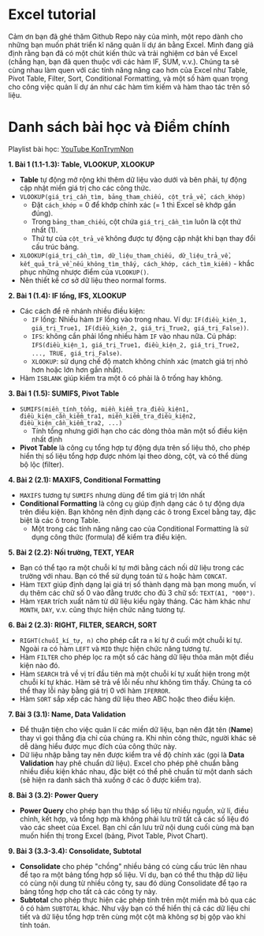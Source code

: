 # Excel tutorial

Cảm ơn bạn đã ghé thăm Github Repo này của mình, một repo dành cho những bạn muốn phát triển kĩ năng quản lí dự án bằng Excel. Mình đang giả định rằng bạn đã có một chút kiến thức và trải nghiệm cơ bản về Excel (chẳng hạn, bạn đã quen thuộc với các hàm IF, SUM, v.v.). Chúng ta sẽ cùng nhau làm quen với các tính năng nâng cao hơn của Excel như Table, Pivot Table, Filter, Sort, Conditional Formatting, và một số hàm quan trọng cho công việc quản lí dự án như các hàm tìm kiếm và hàm thao tác trên số liệu.

# Danh sách bài học và Điểm chính

Playlist bài học: [YouTube KonTrymNon](https://www.youtube.com/playlist?list=PLia_N2qlp_r-0dRuYOVxC7ggd0vtdNpkM)

**1. Bài 1 (1.1-1.3): Table, VLOOKUP, XLOOKUP**
  - **Table** tự động mở rộng khi thêm dữ liệu vào dưới và bên phải, tự động cập nhật miền giá trị cho các công thức.
  - `VLOOKUP(giá_trị_cần_tìm, bảng_tham_chiếu, cột_trả_về, cách_khớp)`
    * Đặt `cách_khớp` = 0 để khớp chính xác (= 1 thì Excel sẽ khớp gần đúng).
    * Trong `bảng_tham_chiếu`, cột chứa `giá_trị_cần_tìm` luôn là cột thứ nhất (1).
    * Thứ tự của `cột_trả_về` không được tự động cập nhật khi bạn thay đổi cấu trúc bảng.
  - `XLOOKUP(giá_trị_cần_tìm, dữ_liệu_tham_chiếu, dữ_liệu_trả_về, kết_quả_trả_về_nếu_không_tìm_thấy, cách_khớp, cách_tìm_kiếm)` - khắc phục những nhược điểm của `VLOOKUP()`.
  - Nên thiết kế cơ sở dữ liệu theo normal forms.

**2. Bài 1 (1.4): IF lồng, IFS, XLOOKUP**
  - Các cách để rẽ nhánh nhiều điều kiện:
    * `IF` lồng: Nhiều hàm `IF` lồng vào trong nhau. Ví dụ: `IF(điều_kiện_1, giá_trị_True1, IF(điều_kiện_2, giá_trị_True2, giá_trị_False))`.
    * `IFS`: không cần phải lồng nhiều hàm `IF` vào nhau nữa. Cú pháp: `IFS(điều_kiện_1, giá_trị_True1, điều_kiện_2, giá_trị_True2, ..., TRUE, giá_trị_False)`.
    * `XLOOKUP`: sử dụng chế độ match không chính xác (match giá trị nhỏ hơn hoặc lớn hơn gần nhất).
  - Hàm `ISBLANK` giúp kiểm tra một ô có phải là ô trống hay không.

**3. Bài 1 (1.5): SUMIFS, Pivot Table**
  - `SUMIFS(miền_tính_tổng, miền_kiểm_tra_điều_kiện1, điều_kiện_cần_kiểm_tra1, miền_kiểm_tra_điều_kiện2, điều_kiện_cần_kiểm_tra2, ...)`
    * Tính tổng nhưng giới hạn cho các dòng thỏa mãn một số điều kiện nhất định
  - **Pivot Table** là công cụ tổng hợp tự động dựa trên số liệu thô, cho phép hiển thị số liệu tổng hợp được nhóm lại theo dòng, cột, và có thể dùng bộ lộc (filter).

**4. Bài 2 (2.1): MAXIFS, Conditional Formatting**
  - `MAXIFS` tương tự `SUMIFS` nhưng dùng để tìm giá trị lớn nhất
  - **Conditional Formatting** là công cụ giúp định dạng các ô tự động dựa trên điều kiện. Bạn không nên định dạng các ô trong Excel bằng tay, đặc biệt là các ô trong Table.
    * Một trong các tính năng nâng cao của Conditional Formatting là sử dụng công thức (formula) để kiểm tra điều kiện.

**5. Bài 2 (2.2): Nối trường, TEXT, YEAR**
  - Bạn có thể tạo ra một chuỗi kí tự mới bằng cách nối dữ liệu trong các trường với nhau. Bạn có thể sử dụng toán tử `&` hoặc hàm `CONCAT`.
  - Hàm `TEXT` giúp định dạng lại giá trị số thành dạng mà bạn mong muốn, ví dụ thêm các chữ số 0 vào đằng trước cho đủ 3 chữ số: `TEXT(A1, "000")`.
  - Hàm `YEAR` trích xuất năm từ dữ liệu kiểu ngày tháng. Các hàm khác như `MONTH`, `DAY`, v.v. cũng thực hiện chức năng tương tự.

**6. Bài 2 (2.3): RIGHT, FILTER, SEARCH, SORT**
  - `RIGHT(chuỗi_kí_tự, n)` cho phép cắt ra `n` kí tự ở cuối một chuỗi kí tự. Ngoài ra có hàm `LEFT` và `MID` thực hiện chức năng tương tự.
  - Hàm `FILTER` cho phép lọc ra một số các hàng dữ liệu thỏa mãn một điều kiện nào đó.
  - Hàm `SEARCH` trả về vị trí đầu tiên mà một chuỗi kí tự xuất hiện trong một chuỗi kí tự khác. Hàm sẽ trả về lỗi nếu như không tìm thấy. Chúng ta có thể thay lỗi này bằng giá trị 0 với hàm `IFERROR`.
  - Hàm `SORT` sắp xếp các hàng dữ liệu theo ABC hoặc theo điều kiện.

**7. Bài 3 (3.1): Name, Data Validation**
  - Để thuận tiện cho việc quản lí các miền dữ liệu, bạn nên đặt tên (**Name**) thay vì gọi thẳng địa chỉ của chúng ra. Khi nhìn công thức, người khác sẽ dễ dàng hiểu được mục đích của công thức này.
  - Dữ liệu nhập bằng tay nên được kiểm tra về độ chính xác (gọi là **Data Validation** hay phê chuẩn dữ liệu). Excel cho phép phê chuẩn bằng nhiều điều kiện khác nhau, đặc biệt có thể phê chuẩn từ một danh sách (sẽ hiện ra danh sách thả xuống ở các ô được kiểm tra).

**8. Bài 3 (3.2): Power Query**
  - **Power Query** cho phép bạn thu thập số liệu từ nhiều nguồn, xử lí, điều chỉnh, kết hợp, và tổng hợp mà không phải lưu trữ tất cả các số liệu đó vào các sheet của Excel. Bạn chỉ cần lưu trữ nội dung cuối cùng mà bạn muốn hiển thị trong Excel (bảng, Pivot Table, Pivot Chart).

**9. Bài 3 (3.3-3.4): Consolidate, Subtotal**
  - **Consolidate** cho phép "chồng" nhiều bảng có cùng cấu trúc lên nhau để tạo ra một bảng tổng hợp số liệu. Ví dụ, bạn có thể thu thập dữ liệu có cùng nội dung từ nhiều công ty, sau đó dùng Consolidate để tạo ra bảng tổng hợp cho tất cả các công ty này.
  - **Subtotal** cho phép thực hiện các phép tính trên một miền mà bỏ qua các ô có hàm `SUBTOTAL` khác. Như vậy bạn có thể hiển thị cả các dữ liệu chi tiết và dữ liệu tổng hợp trên cùng một cột mà không sợ bị gộp vào khi tính toán.
